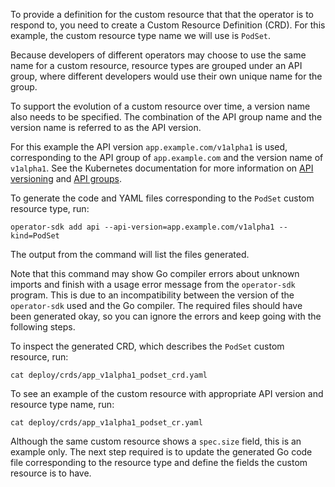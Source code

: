 To provide a definition for the custom resource that that the operator is to respond to, you need to create a Custom Resource Definition (CRD). For this example, the custom resource type name we will use is `PodSet`.

Because developers of different operators may choose to use the same name for a custom resource, resource types are grouped under an API group, where different developers would use their own unique name for the group.

To support the evolution of a custom resource over time, a version name also needs to be specified. The combination of the API group name and the version name is referred to as the API version.

For this example the API version `app.example.com/v1alpha1` is used, corresponding to the API group of `app.example.com` and the version name of `v1alpha1`. See the Kubernetes documentation for more information on [API versioning](https://kubernetes.io/docs/concepts/overview/kubernetes-api/#api-versioning) and [API groups](https://kubernetes.io/docs/concepts/overview/kubernetes-api/#api-groups).

To generate the code and YAML files corresponding to the `PodSet` custom resource type, run:

```execute
operator-sdk add api --api-version=app.example.com/v1alpha1 --kind=PodSet
```

The output from the command will list the files generated.

<span class="fas fa-exclamation-circle"></span> Note that this command may show Go compiler errors about unknown imports and finish with a usage error message from the `operator-sdk` program. This is due to an incompatibility between the version of the `operator-sdk` used and the Go compiler. The required files should have been generated okay, so you can ignore the errors and keep going with the following steps.

To inspect the generated CRD, which describes the `PodSet` custom resource, run:

```execute
cat deploy/crds/app_v1alpha1_podset_crd.yaml
```

To see an example of the custom resource with appropriate API version and resource type name, run:

```execute
cat deploy/crds/app_v1alpha1_podset_cr.yaml
```

Although the same custom resource shows a `spec.size` field, this is an example only. The next step required is to update the generated Go code file corresponding to the resource type and define the fields the custom resource is to have.
